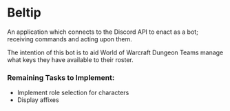 # Beltip

An application which connects to the Discord API to enact as a bot; receiving commands and acting upon them.

The intention of this bot is to aid World of Warcraft Dungeon Teams manage what keys they have available to their
roster.

### Remaining Tasks to Implement:

* Implement role selection for characters
* Display affixes
